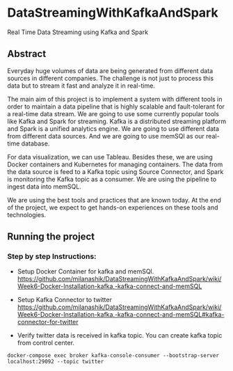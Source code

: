 # DataStreamingWithKafkaAndSpark
Real Time Data Streaming using Kafka and Spark

## Abstract

Everyday huge volumes of data are being generated from different data sources in different companies. The challenge is not just to process this data but to stream it fast and analyze it in real-time.

The main aim of this project is to implement a system with different tools in order to maintain a data pipeline that is highly scalable and fault-tolerant for a real-time data stream. We are going to use some currently popular tools like Kafka and Spark for streaming. Kafka is a distributed streaming platform and Spark is a unified analytics engine. We are going to use different data from different data sources. And we are going to use memSQl as our real-time database.

For data visualization, we can use Tableau. Besides these, we are using Docker containers and Kubernetes for managing containers. The data from the data source is feed to a Kafka topic using Source Connector, and Spark is monitoring the Kafka topic as a consumer. We are using the pipeline to ingest data into memSQL.

We are using the best tools and practices that are known today. At the end of the project, we expect to get hands-on experiences on these tools and technologies.

## Running the project
 ### Step by step Instructions:
  - Setup Docker Container for kafka and memSQl.
  https://github.com/milanashik/DataStreamingWithKafkaAndSpark/wiki/Week6-Docker-Installation-kafka,-kafka-connect-and-memSQL
  
  - Setup Kafka Connector to twitter
  https://github.com/milanashik/DataStreamingWithKafkaAndSpark/wiki/Week6-Docker-Installation-kafka,-kafka-connect-and-memSQL#kafka-connector-for-twitter
  
  - Verify twitter data is received in kafka topic. You can create kafka topic from control center.
  ```
  docker-compose exec broker kafka-console-consumer --bootstrap-server localhost:29092 --topic twitter
  ```
  
  
  
  
